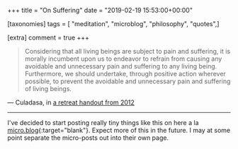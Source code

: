 +++
title = "On Suffering"
date = "2019-02-19 15:53:00+00:00"

[taxonomies]
tags = [ "meditation", "microblog", "philosophy", "quotes",]

[extra]
comment = true
+++

> Considering that all living beings are subject to pain and suffering, it is morally incumbent upon us to endeavor to refrain from causing any avoidable and unnecessary pain and suffering to any living being. Furthermore, we should undertake, through positive action wherever possible, to prevent the avoidable and unnecessary pain and suffering of living beings.

— Culadasa, in [a retreat handout from 2012](http://s3.amazonaws.com/dharmatreasure/BuddhadharmaWestPartsIIandIII.pdf)
<!-- more -->

* * * * * *

I've decided to start posting really tiny things like this on here a la [micro.blog](https://micro.blog){:target="blank"}. Expect more of this in the future. I may at some point separate the micro-posts out into their own page.
